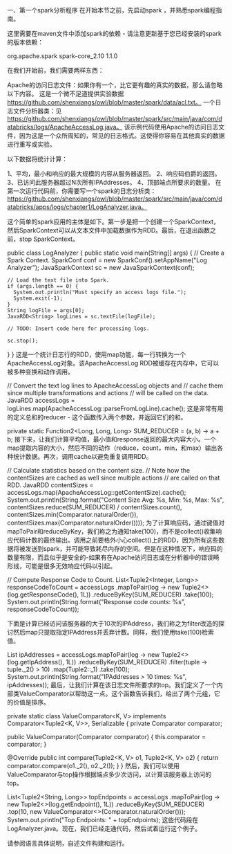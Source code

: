 一、第一个spark分析程序
在开始本节之前，先启动spark ，并熟悉spark编程指南。

这里需要在maven文件中添加spark的依赖 - 请注意更新基于您已经安装的spark的版本依赖：


<dependency> <!-- Spark -->
    <groupId>org.apache.spark</groupId>
    <artifactId>spark-core_2.10</artifactId>
    <version>1.1.0</version>
</dependency>

在我们开始前，我们需要两样东西：

Apache的访问日志文件：如果你有一个，比它更有趣的真实的数据，那么请忽略以下内容。
这是一个微不足道提供实验数据 https://github.com/shenxiangs/owl/blob/master/spark/data/acl.txt。
一个日志文件分析器类：见 https://github.com/shenxiangs/owl/blob/master/spark/src/main/java/com/databricks/logs/ApacheAccessLog.java。
该示例代码使用Apache的访问日志文件，因为这是一个众所周知的，常见的日志格式。这使得你容易在其他真实的数据进行重写或实验。


以下数据将统计计算：

1、平均，最小和响应的最大规模的内容从服务器返回。
2、响应码伯爵的返回。
3、已访问此服务器超过N次所有IPAddresses。
4、顶部端点所要求的数量。
在第一次运行代码前，你需要写一个spark的日志分析类：https://github.com/shenxiangs/owl/blob/master/spark/src/main/java/com/databricks/apps/logs/chapter1/LogAnalyzer.java。

这个简单的spark应用的主体是如下。第一步是把一个创建一个SparkContext，然后SparkContext可以从文本文件中加载数据作为RDD。最后，在退出函数之前，stop SparkContext。

public class LogAnalyzer {
  public static void main(String[] args) {
    // Create a Spark Context.
    SparkConf conf = new SparkConf().setAppName("Log Analyzer");
    JavaSparkContext sc = new JavaSparkContext(conf);

    // Load the text file into Spark.
    if (args.length == 0) {
      System.out.println("Must specify an access logs file.");
      System.exit(-1);
    }
    String logFile = args[0];
    JavaRDD<String> logLines = sc.textFile(logFile);

    // TODO: Insert code here for processing logs.

    sc.stop();
  }
}
这是一个统计日志行的RDD，使用map功能，每一行转换为一个ApacheAccessLog对象。该ApacheAccessLog RDD被缓存在内存中，它可以被多种变换和动作调用。

// Convert the text log lines to ApacheAccessLog objects and
// cache them since multiple transformations and actions
// will be called on the data.
JavaRDD<ApacheAccessLog> accessLogs =
    logLines.map(ApacheAccessLog::parseFromLogLine).cache();
这是非常有用的定义总和的reducer - 这个函数传入两个参数，并返回它们的和。

private static Function2<Long, Long, Long> SUM_REDUCER = (a, b) -> a + b;
接下来，让我们计算平均值，最小值和response返回的最大内容大小。一个map提取内容的大小，然后不同的动作（reduce，count，min，和max）输出各种统计数据。再次，调用cache以避免重复调用RDD。

// Calculate statistics based on the content size.
// Note how the contentSizes are cached as well since multiple actions
//   are called on that RDD.
JavaRDD<Long> contentSizes =
   accessLogs.map(ApacheAccessLog::getContentSize).cache();
System.out.println(String.format("Content Size Avg: %s, Min: %s, Max: %s",
    contentSizes.reduce(SUM_REDUCER) / contentSizes.count(),
    contentSizes.min(Comparator.naturalOrder()),
    contentSizes.max(Comparator.naturalOrder())));
为了计算响应码，通过键值对mapToPair和reduceByKey，我们称之为通知take(100)，而不是collect()收集响应代码计数的最终输出。调用之前要格外小心collect()上的RDD，因为所有这些数据将被发送到spark，并可能导致耗尽内存的空间。但是在这种情况下，响应码的数量有限，而且似乎是安全的-如果有在Apache访问日志或在分析器中的错误畸形线，可能是很多无效响应代码以引起。

// Compute Response Code to Count.
List<Tuple2<Integer, Long>> responseCodeToCount = accessLogs
        .mapToPair(log -> new Tuple2<>(log.getResponseCode(), 1L))
        .reduceByKey(SUM_REDUCER)
        .take(100);
System.out.println(String.format("Response code counts: %s", responseCodeToCount));

下面是计算已经访问该服务器的大于10次的IPAddress，我们称之为filter改造的探讨然后map只提取指定IPAddress并丢弃计数。同样，我们使用take(100)检索值。

List<String> ipAddresses =
    accessLogs.mapToPair(log -> new Tuple2<>(log.getIpAddress(), 1L))
        .reduceByKey(SUM_REDUCER)
        .filter(tuple -> tuple._2() > 10)
        .map(Tuple2::_1)
        .take(100);
System.out.println(String.format("IPAddresses > 10 times: %s", ipAddresses));
最后，让我们计算在该日志文件所要求的top。我们定义了一个内部类ValueComparator以帮助这一点。这个函数告诉我们，给出了两个元组，它的价值是排序。

private static class ValueComparator<K, V>
   implements Comparator<Tuple2<K, V>>, Serializable {
  private Comparator<V> comparator;

  public ValueComparator(Comparator<V> comparator) {
    this.comparator = comparator;
  }

  @Override
  public int compare(Tuple2<K, V> o1, Tuple2<K, V> o2) {
    return comparator.compare(o1._2(), o2._2());
  }
}
然后，我们可以使用ValueComparator与top操作根据端点多少次访问，以计算该服务器上访问的top。

List<Tuple2<String, Long>> topEndpoints = accessLogs
    .mapToPair(log -> new Tuple2<>(log.getEndpoint(), 1L))
    .reduceByKey(SUM_REDUCER)
    .top(10, new ValueComparator<>(Comparator.<Long>naturalOrder()));
System.out.println("Top Endpoints: " + topEndpoints);
这些代码段在LogAnalyzer.java。现在，我们已经走通代码，然后试着运行这个例子。


请参阅语言具体说明，自述文件构建和运行。
